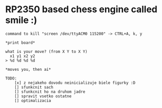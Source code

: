 # RP2350 based chess engine called smile :)

    command to kill "screen /dev/ttyACM0 115200" -> CTRL+A, k, y

    *print board*
    
    what is your move? (from X Y to X Y)
      x1 y1 x2 y2
    > %d %d %d %d
    
    *moves you, then ai*
   
    TODO: 
        [x] z nejakeho dovodu neinicializuje biele figurky :D
        [] sfunkcnit sach
        [] sfunkcnit ho na druhom jadre
        [] spravit vsetko ostatne
        [] optimalizacia

